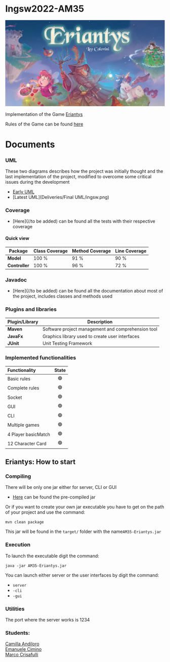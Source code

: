 # Ingsw2022-AM35
![alt text](src/main/resource/Graphics/Background/EriantysMenu.jpeg)

Implementation of the Game [Eriantys](https://www.craniocreations.it/prodotto/eriantys/)

Rules of the Game can be found [here](https://www.craniocreations.it/wp-content/uploads/2021/11/Eriantys_ITA_bassa.pdf)

# Documents

### UML
These two diagrams describes how the project was initially thought
and the last implementation of the project, modified to overcome some critical issues
during the development

- [Early UML](Deliveries/Final%20UML/Model_Uml.png)
- [Latest UML](Deliveries/Final UML/ingsw.png)

### Coverage 

- [Here](//to be added) can be found all the tests with their respective coverage

#### Quick view
| Package        | Class Coverage | Method Coverage | Line Coverage |
|----------------|----------------|-----------------|---------------|
| __Model__      | 100 %          | 91 %            | 90 %          |
| __Controller__ | 100 %          | 96 %            | 72 %          |



### Javadoc

- [Here](//to be added) can be found all the documentation about most of the project,
includes classes and methods used

### Plugins and libraries
| Plugin/Library| Description                                        |
|----------------|----------------------------------------------------|
| __Maven__      | Software project management and comprehension tool |
| __JavaFx__     | Graphics library used to create user interfaces    |
| __JUnit__      | Unit Testing Framework                             |


### Implemented functionalities

| Functionality     | State  |
|:------------------|:------:|
| Basic rules       |   🟢   |
| Complete rules    |   🟢   |
| Socket            |   🟢   |
| GUI               |   🟢   |
| CLI               |   🟢   |
| Multiple games    |   🟢   |
| 4 Player basicMatch    |   🟢   |
| 12 Character Card            |   🟢   |

## Eriantys: How to start

### Compiling

There will be only one jar either for server, CLI or GUI

- [Here](Deliveries/Jar) can be found the pre-compiled jar

Or if you want to create your own jar executable you have to get on 
the path of your project and use the command:
```
mvn clean package
```
This jar will be found in the ```target/``` folder with the name```AM35-Eriantys.jar``` 

### Execution 

To launch the executable digit the command:
```
java -jar AM35-Eriantys.jar
```
You can launch either server or the user interfaces by digit the command:
- ```server```
- ```-cli```
- ```-gui```

### Utilities
The port where the server works is 1234

### Students:

[Camilla Andiloro](https://github.com/camillaandiloro)   
[Emanuele Cimino](https://github.com/emacimino)   
[Marco Crisafulli](https://github.com/MarcoCrisafulli)  
